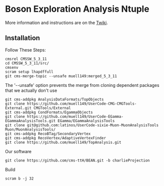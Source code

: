 # Boson Exploration Analysis Ntuple

More information and instructions are on the [Twiki](https://twiki.cern.ch/twiki/bin/viewauth/CMS/TTbarHiggs).

## Installation
Follow These Steps:

    cmsrel CMSSW_5_3_11
    cd CMSSW_5_3_11/src/
    cmsenv
    scram setup lhapdffull
    git cms-merge-topic --unsafe muell149:merged_5_3_11

The '--unsafe' option prevents the merge from cloning dependent packages that we actually don't use

    git cms-addpkg AnalysisDataFormats/TopObjects 
    git clone https://github.com/muell149/UserCode-CMG-CMGTools-External.git CMGTools/External
    git cms-addpkg CondFormats/EgammaObjects
    git clone https://github.com/muell149/UserCode-EGamma-EGammaAnalysisTools.git EGamma/EGammaAnalysisTools
    git clone git@github.com:latinos/UserCode-sixie-Muon-MuonAnalysisTools Muon/MuonAnalysisTools/
    git cms-addpkg RecoBTag/SecondaryVertex
    git cms-addpkg RecoVertex/AdaptiveVertexFinder
    git clone https://github.com/muell149/TopAnalysis.git

Our software
    
    git clone https://github.com/cms-ttH/BEAN.git -b charlieProjection

Build

    scram b -j 32
